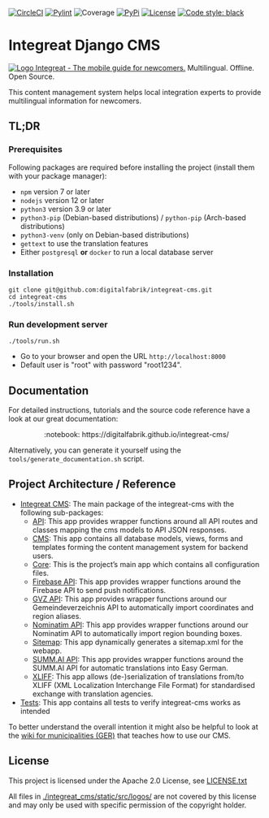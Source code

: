 [![CircleCI](https://circleci.com/gh/digitalfabrik/integreat-cms.svg?style=shield)](https://circleci.com/gh/digitalfabrik/integreat-cms)
[![Pylint](https://img.shields.io/badge/pylint-10.00-brightgreen)](https://www.pylint.org/)
![Coverage](https://img.shields.io/codeclimate/coverage/digitalfabrik/integreat-cms)
[![PyPi](https://img.shields.io/pypi/v/integreat-cms.svg)](https://pypi.org/project/integreat-cms/)
[![License](https://img.shields.io/badge/License-Apache%202.0-blue.svg)](https://opensource.org/licenses/Apache-2.0)
[![Code style: black](https://img.shields.io/badge/code%20style-black-000000.svg)](https://github.com/psf/black)

# Integreat Django CMS

[![Logo](.github/logo.png) Integreat - The mobile guide for newcomers.](https://integreat-app.de/en/) Multilingual. Offline. Open Source.

This content management system helps local integration experts to provide multilingual information for newcomers.

## TL;DR

### Prerequisites

Following packages are required before installing the project (install them with your package manager):

* `npm` version 7 or later
* `nodejs` version 12 or later
* `python3` version 3.9 or later
* `python3-pip` (Debian-based distributions) / `python-pip` (Arch-based distributions)
* `python3-venv` (only on Debian-based distributions)
* `gettext` to use the translation features
* Either `postgresql` **or** `docker` to run a local database server

### Installation

````
git clone git@github.com:digitalfabrik/integreat-cms.git
cd integreat-cms
./tools/install.sh
````

### Run development server

````
./tools/run.sh
````

* Go to your browser and open the URL `http://localhost:8000`
* Default user is "root" with password "root1234".

## Documentation

For detailed instructions, tutorials and the source code reference have a look at our great documentation:

<p align="center">:notebook: https://digitalfabrik.github.io/integreat-cms/</p>

Alternatively, you can generate it yourself using the `tools/generate_documentation.sh` script.


## Project Architecture / Reference

- [Integreat CMS](integreat_cms): The main package of the integreat-cms with the following sub-packages:
	- [API](integreat_cms/api): This app provides wrapper functions around all API routes and classes mapping the cms models to API JSON responses.
	- [CMS](integreat_cms/cms): This app contains all database models, views, forms and templates forming the content management system for backend users.
	- [Core](integreat_cms/core): This is the project’s main app which contains all configuration files.
	- [Firebase API](firebase_api): This app provides wrapper functions around the Firebase API to send push notifications.
	- [GVZ API](integreat_cms/gvz_api): This app provides wrapper functions around our Gemeindeverzeichnis API to automatically import coordinates and region aliases.
	- [Nominatim API](nominatim_api): This app provides wrapper functions around our Nominatim API to automatically import region bounding boxes.
	- [Sitemap](integreat_cms/sitemap): This app dynamically generates a sitemap.xml for the webapp.
	- [SUMM.AI API](integreat_cms/summ_ai_api): This app provides wrapper functions around the SUMM.AI API for automatic translations into Easy German.
	- [XLIFF](integreat_cms/xliff): This app allows (de-)serialization of translations from/to XLIFF (XML Localization Interchange File Format) for standardised exchange with translation agencies.
- [Tests](tests): This app contains all tests to verify integreat-cms works as intended

To better understand the overall intention it might also be helpful to look at the [wiki for municipalities (GER)](https://wiki.integreat-app.de/) that teaches how to use our CMS.


## License

This project is licensed under the Apache 2.0 License, see [LICENSE.txt](./LICENSE.txt)

All files in [./integreat_cms/static/src/logos/](./integreat_cms/static/src/logos/) are not covered by this license and may only be used with specific permission of the copyright holder.
